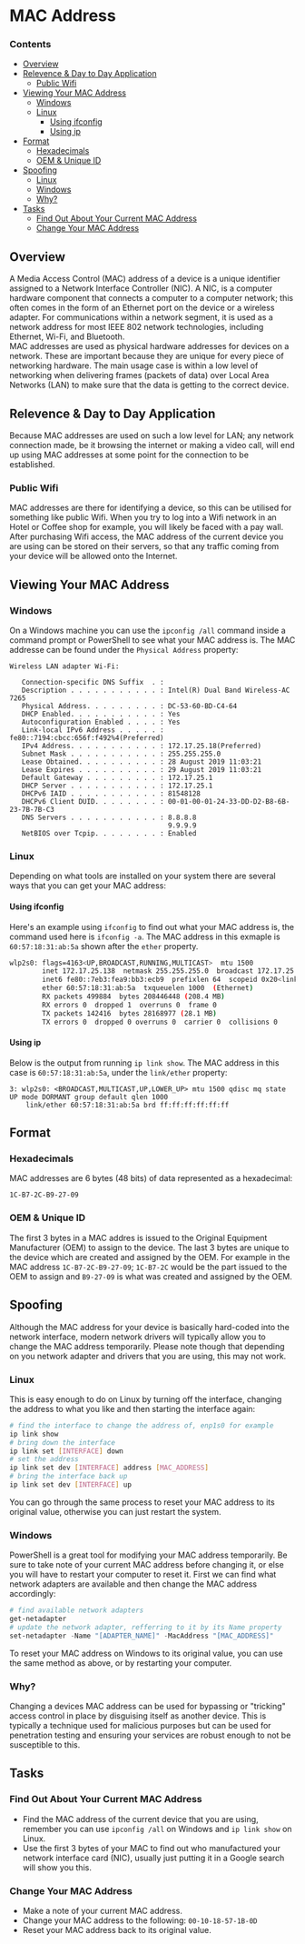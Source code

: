 <!--PROPS
{
   "estTime": 30,
   "questions": [
        {
            "value": "What does MAC stand for?",
            "answer": "Media Access Control.",
            "choices": [""]
        },
        {
            "value": "What is a MAC Address?",
            "answer": "A unique identifier assigned to a Network Interface Controller (NIC).",
            "choices": [""]
        }
   ]
}
-->
# MAC Address
<!--TOC_START-->
### Contents
- [Overview](#overview)
- [Relevence & Day to Day Application](#relevence--day-to-day-application)
	- [Public Wifi](#public-wifi)
- [Viewing Your MAC Address](#viewing-your-mac-address)
	- [Windows](#windows)
	- [Linux](#linux)
		- [Using ifconfig](#using-ifconfig)
		- [Using ip](#using-ip)
- [Format](#format)
	- [Hexadecimals](#hexadecimals)
	- [OEM & Unique ID](#oem--unique-id)
- [Spoofing](#spoofing)
	- [Linux](#linux-1)
	- [Windows](#windows-1)
	- [Why?](#why)
- [Tasks](#tasks)
	- [Find Out About Your Current MAC Address](#find-out-about-your-current-mac-address)
	- [Change Your MAC Address](#change-your-mac-address)

<!--TOC_END-->
## Overview
A Media Access Control (MAC) address of a device is a unique identifier assigned to a Network Interface Controller (NIC).
A NIC, is a computer hardware component that connects a computer to a computer network; this often comes in the form of an Ethernet port on the device or a wireless adapter.
For communications within a network segment, it is used as a network address for most IEEE 802 network technologies, including Ethernet, Wi-Fi, and Bluetooth.  
MAC addresses are used as physical hardware addresses for devices on a network.
These are important because they are unique for every piece of networking hardware.
The main usage case is within a low level of networking when delivering frames (packets of data) over Local Area Networks (LAN) to make sure that the data is getting to the correct device.
## Relevence & Day to Day Application
Because MAC addresses are used on such a low level for LAN; any network connection made, be it browsing the internet or making a video call, will end up using MAC addresses at some point for the connection to be established.
### Public Wifi
MAC addresses are there for identifying a device, so this can be utilised for something like public Wifi.
When you try to log into a Wifi network in an Hotel or Coffee shop for example, you will likely be faced with a pay wall.
After purchasing Wifi access, the MAC address of the current device you are using can be stored on their servers, so that any traffic coming from your device will be allowed onto the Internet.
## Viewing Your MAC Address
### Windows
On a Windows machine you can use the `ipconfig /all` command inside a command prompt or PowerShell to see what your MAC address is.
The MAC addresse can be found under the `Physical Address` property:
```text
Wireless LAN adapter Wi-Fi:

   Connection-specific DNS Suffix  . :
   Description . . . . . . . . . . . : Intel(R) Dual Band Wireless-AC 7265
   Physical Address. . . . . . . . . : DC-53-60-BD-C4-64
   DHCP Enabled. . . . . . . . . . . : Yes
   Autoconfiguration Enabled . . . . : Yes
   Link-local IPv6 Address . . . . . : fe80::7194:cbcc:656f:f492%4(Preferred)
   IPv4 Address. . . . . . . . . . . : 172.17.25.18(Preferred)
   Subnet Mask . . . . . . . . . . . : 255.255.255.0
   Lease Obtained. . . . . . . . . . : 28 August 2019 11:03:21
   Lease Expires . . . . . . . . . . : 29 August 2019 11:03:21
   Default Gateway . . . . . . . . . : 172.17.25.1
   DHCP Server . . . . . . . . . . . : 172.17.25.1
   DHCPv6 IAID . . . . . . . . . . . : 81548128
   DHCPv6 Client DUID. . . . . . . . : 00-01-00-01-24-33-DD-D2-B8-6B-23-7B-7B-C3
   DNS Servers . . . . . . . . . . . : 8.8.8.8
                                       9.9.9.9
   NetBIOS over Tcpip. . . . . . . . : Enabled
```
### Linux
Depending on what tools are installed on your system there are several ways that you can get your MAC address:
#### Using ifconfig
Here's an example using `ifconfig` to find out what your MAC address is, the command used here is `ifconfig -a`.
The MAC address in this exmaple is `60:57:18:31:ab:5a` shown after the `ether` property.
```bash
wlp2s0: flags=4163<UP,BROADCAST,RUNNING,MULTICAST>  mtu 1500
        inet 172.17.25.138  netmask 255.255.255.0  broadcast 172.17.25.255
        inet6 fe80::7eb3:fea9:bb3:ecb9  prefixlen 64  scopeid 0x20<link>
        ether 60:57:18:31:ab:5a  txqueuelen 1000  (Ethernet)
        RX packets 499884  bytes 208446448 (208.4 MB)
        RX errors 0  dropped 1  overruns 0  frame 0
        TX packets 142416  bytes 28168977 (28.1 MB)
        TX errors 0  dropped 0 overruns 0  carrier 0  collisions 0
```
#### Using ip
Below is the output from running `ip link show`.
The MAC address in this case is `60:57:18:31:ab:5a`, under the `link/ether` property:
```text
3: wlp2s0: <BROADCAST,MULTICAST,UP,LOWER_UP> mtu 1500 qdisc mq state UP mode DORMANT group default qlen 1000
    link/ether 60:57:18:31:ab:5a brd ff:ff:ff:ff:ff:ff
```
## Format
### Hexadecimals
MAC addresses are 6 bytes (48 bits) of data represented as a hexadecimal:
```text
1C-B7-2C-B9-27-09
```
### OEM & Unique ID
The first 3 bytes in a MAC addres is issued to the Original Equipment Manufacturer (OEM) to assign to the device.
The last 3 bytes are unique to the device which are created and assigned by the OEM.
For example in the MAC address `1C-B7-2C-B9-27-09`; `1C-B7-2C` would be the part issued to the OEM to assign and `B9-27-09` is what was created and assigned by the OEM.
## Spoofing
Although the MAC address for your device is basically hard-coded into the network interface, modern network drivers will typically allow you to change the MAC address temporarily.
Please note though that depending on you network adapter and drivers that you are using, this may not work.
### Linux
This is easy enough to do on Linux by turning off the interface, changing the address to what you like and then starting the interface again:
```bash
# find the interface to change the address of, enp1s0 for example
ip link show
# bring down the interface
ip link set [INTERFACE] down
# set the address
ip link set dev [INTERFACE] address [MAC_ADDRESS]
# bring the interface back up
ip link set dev [INTERFACE] up
```
You can go through the same process to reset your MAC address to its original value, otherwise you can just restart the system.
### Windows
PowerShell is a great tool for modifying your MAC address temporarily.
Be sure to take note of your current MAC address before changing it, or else you will have to restart your computer to reset it.
First we can find what network adapters are available and then change the MAC address accordingly:
```powershell
# find available network adapters
get-netadapter
# update the network adapter, refferring to it by its Name property
set-netadapter -Name "[ADAPTER_NAME]" -MacAddress "[MAC_ADDRESS]"
```
To reset your MAC address on Windows to its original value, you can use the same method as above, or by restarting your computer.
### Why?
Changing a devices MAC address can be used for bypassing or "tricking" access control in place by disguising itself as another device.
This is typically a technique used for malicious purposes but can be used for penetration testing and ensuring your services are robust enough to not be susceptible to this.
## Tasks
### Find Out About Your Current MAC Address
- Find the MAC address of the current device that you are using, remember you can use `ipconfig /all` on Windows and `ip link show` on Linux.
- Use the first 3 bytes of your MAC to find out who manufactured your network interface card (NIC), usually just putting it in a Google search will show you this.
### Change Your MAC Address
- Make a note of your current MAC address.
- Change your MAC address to the following: `00-10-18-57-1B-0D`
- Reset your MAC address back to its original value.
